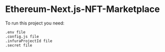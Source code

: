 # Ethereum-Next.js-NFT-Marketplace

To run this project you need:

```shell
.env file
.config.js file
.infuraProjectId file
.secret file
```
